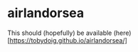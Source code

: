 # airlandorsea
This should (hopefully) be available (here)[https://tobydoig.github.io/airlandorsea/]
